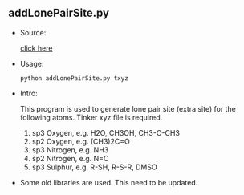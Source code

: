## addLonePairSite.py

* Source: 

	[click here](https://github.com/leucinw/ComputTools/tree/master/src/addLonePairSite.py)

* Usage:
	 
	 ```shell
	 python addLonePairSite.py txyz
	 ```

* Intro:
	
	This program is used to generate lone pair site (extra site) for the following atoms. Tinker xyz file is required.

   1. sp3 Oxygen, e.g. H2O, CH3OH, CH3-O-CH3
   1. sp2 Oxygen, e.g. (CH3)2C=O
   1. sp3 Nitrogen, e.g. NH3
   1. sp2 Nitrogen, e.g. N=C
   1. sp3 Sulphur, e.g. R-SH, R-S-R, DMSO

* Some old libraries are used. This need to be updated.
